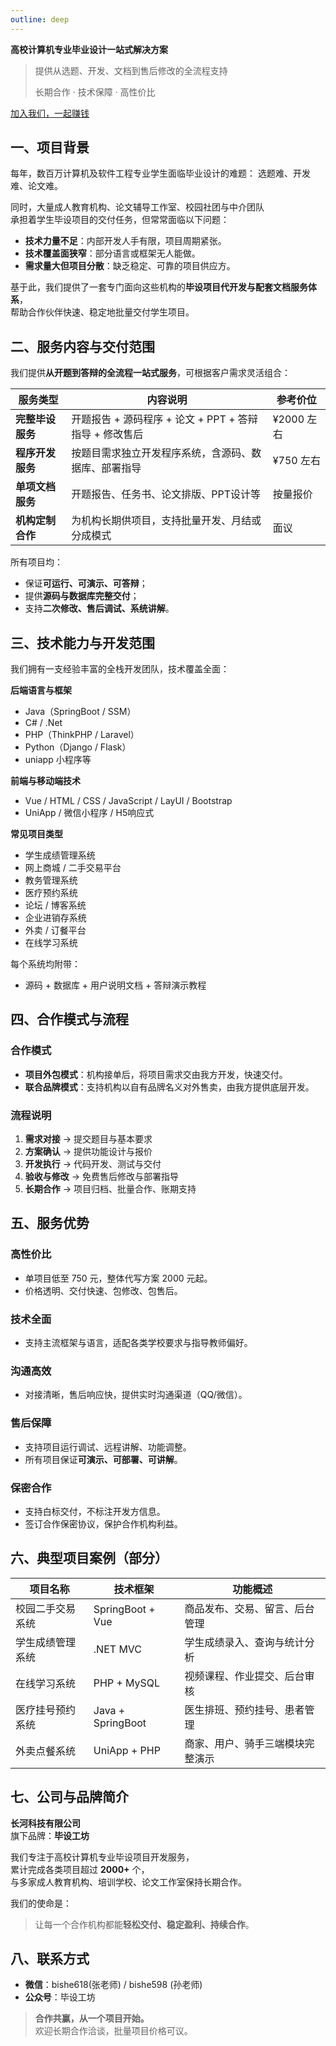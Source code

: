 ```yaml
---
outline: deep
---
```


**高校计算机专业毕业设计一站式解决方案**

> 提供从选题、开发、文档到售后修改的全流程支持 
>
> 长期合作 · 技术保障 · 高性价比

[加入我们，一起赚钱](https://docs.qq.com/form/page/DS01UaFNoU05RcEF4)

## 一、项目背景

每年，数百万计算机及软件工程专业学生面临毕业设计的难题：  选题难、开发难、论文难。  

同时，大量成人教育机构、论文辅导工作室、校园社团与中介团队  
承担着学生毕设项目的交付任务，但常常面临以下问题：

- **技术力量不足**：内部开发人手有限，项目周期紧张。  
- **技术覆盖面狭窄**：部分语言或框架无人能做。  
- **需求量大但项目分散**：缺乏稳定、可靠的项目供应方。  

基于此，我们提供了一套专门面向这些机构的**毕设项目代开发与配套文档服务体系**，  
帮助合作伙伴快速、稳定地批量交付学生项目。

## 二、服务内容与交付范围

我们提供**从开题到答辩的全流程一站式服务**，可根据客户需求灵活组合：

| 服务类型 | 内容说明 | 参考价位 |
|-----------|------------|-----------|
| **完整毕设服务** | 开题报告 + 源码程序 + 论文 + PPT + 答辩指导 + 修改售后 | ¥2000 左右 |
| **程序开发服务** | 按题目需求独立开发程序系统，含源码、数据库、部署指导 | ¥750 左右 |
| **单项文档服务** | 开题报告、任务书、论文排版、PPT设计等 | 按量报价 |
| **机构定制合作** | 为机构长期供项目，支持批量开发、月结或分成模式 | 面议 |

所有项目均：
- 保证**可运行、可演示、可答辩**；
- 提供**源码与数据库完整交付**；
- 支持**二次修改、售后调试、系统讲解**。

## 三、技术能力与开发范围

我们拥有一支经验丰富的全栈开发团队，技术覆盖全面：

**后端语言与框架**  
- Java（SpringBoot / SSM）  
- C# / .Net  
- PHP（ThinkPHP / Laravel）  
- Python（Django / Flask） 
- uniapp 小程序等

**前端与移动端技术**  
- Vue / HTML / CSS / JavaScript  / LayUI / Bootstrap
- UniApp / 微信小程序 / H5响应式  

**常见项目类型**  
- 学生成绩管理系统  
- 网上商城 / 二手交易平台  
- 教务管理系统  
- 医疗预约系统  
- 论坛 / 博客系统  
- 企业进销存系统  
- 外卖 / 订餐平台  
- 在线学习系统  

每个系统均附带：
- 源码 + 数据库 + 用户说明文档 + 答辩演示教程  

## 四、合作模式与流程

### 合作模式
- **项目外包模式**：机构接单后，将项目需求交由我方开发，快速交付。   
- **联合品牌模式**：支持机构以自有品牌名义对外售卖，由我方提供底层开发。  

### 流程说明
1. **需求对接** → 提交题目与基本要求  
2. **方案确认** → 提供功能设计与报价  
3. **开发执行** → 代码开发、测试与交付  
4. **验收与修改** → 免费售后修改与部署指导  
5. **长期合作** → 项目归档、批量合作、账期支持  

## 五、服务优势

### 高性价比
- 单项目低至 750 元，整体代写方案 2000 元起。  
- 价格透明、交付快速、包修改、包售后。  

### 技术全面
- 支持主流框架与语言，适配各类学校要求与指导教师偏好。  

### 沟通高效
- 对接清晰，售后响应快，提供实时沟通渠道（QQ/微信）。  

### 售后保障
- 支持项目运行调试、远程讲解、功能调整。  
- 所有项目保证**可演示、可部署、可讲解**。  

### 保密合作
- 支持白标交付，不标注开发方信息。  
- 签订合作保密协议，保护合作机构利益。  

## 六、典型项目案例（部分）

| 项目名称 | 技术框架 | 功能概述 |
|------------|------------|------------|
| 校园二手交易系统 | SpringBoot + Vue | 商品发布、交易、留言、后台管理 |
| 学生成绩管理系统 | .NET MVC | 学生成绩录入、查询与统计分析 |
| 在线学习系统 | PHP + MySQL | 视频课程、作业提交、后台审核 |
| 医疗挂号预约系统 | Java + SpringBoot | 医生排班、预约挂号、患者管理 |
| 外卖点餐系统 | UniApp + PHP | 商家、用户、骑手三端模块完整演示 |

## 七、公司与品牌简介

**长河科技有限公司**  
旗下品牌：**毕设工坊**

我们专注于高校计算机专业毕设项目开发服务，  
累计完成各类项目超过 **2000+** 个，  
与多家成人教育机构、培训学校、论文工作室保持长期合作。

我们的使命是：  
> 让每一个合作机构都能**轻松交付、稳定盈利、持续合作**。

## 八、联系方式

- **微信**：bishe618(张老师) / bishe598 (孙老师)
- **公众号**：毕设工坊

> **合作共赢，从一个项目开始。**  
> 欢迎长期合作洽谈，批量项目价格可议。
